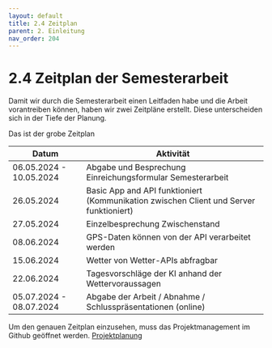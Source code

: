 ```yaml
---
layout: default
title: 2.4 Zeitplan
parent: 2. Einleitung
nav_order: 204
---
```


# 2.4 Zeitplan der Semesterarbeit

Damit wir durch die Semesterarbeit einen Leitfaden habe und die Arbeit vorantreiben können, haben wir zwei Zeitpläne erstellt. Diese unterscheiden sich in der Tiefe der Planung.

Das ist der grobe Zeitplan


|**Datum**           | **Aktivität** |                                             
| ------------------- | ----------------------------------------------------------|
| 06.05.2024 - 10.05.2024 | Abgabe und Besprechung Einreichungsformular Semesterarbeit |
| 26.05.2024           | Basic App and API funktioniert (Kommunikation zwischen Client und Server funktioniert)|
| 27.05.2024           | Einzelbesprechung Zwischenstand                                        |
| 08.06.2024            | GPS-Daten können von der API verarbeitet werden                     |
| 15.06.2024            | Wetter von Wetter-APIs abfragbar                                             |
| 22.06.2024          | Tagesvorschläge der KI anhand der Wettervoraussagen |
| 05.07.2024 - 08.07.2024 | Abgabe der Arbeit / Abnahme / Schlusspräsentationen (online) |

Um den genauen Zeitplan einzusehen, muss das Projektmanagement im Github geöffnet werden. [Projektplanung](https://github.com/users/Euthal02/projects/4)